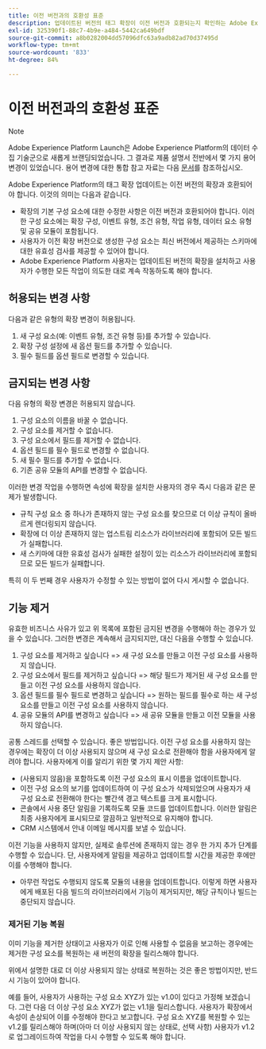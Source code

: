 ```yaml
---
title: 이전 버전과의 호환성 표준
description: 업데이트된 버전의 태그 확장이 이전 버전과 호환되는지 확인하는 Adobe Experience Platform의 이전 버전 호환성 표준에 대해 알아봅니다.
exl-id: 325390f1-88c7-4b9e-a484-5442ca649bdf
source-git-commit: a8b0282004dd57096dfc63a9adb82ad70d37495d
workflow-type: tm+mt
source-wordcount: '833'
ht-degree: 84%

---
```


# 이전 버전과의 호환성 표준

>[!NOTE]
>
>Adobe Experience Platform Launch은 Adobe Experience Platform의 데이터 수집 기술군으로 새롭게 브랜딩되었습니다. 그 결과로 제품 설명서 전반에서 몇 가지 용어 변경이 있었습니다. 용어 변경에 대한 통합 참고 자료는 다음 [문서](../term-updates.md)를 참조하십시오.

Adobe Experience Platform의 태그 확장 업데이트는 이전 버전의 확장과 호환되어야 합니다. 이것의 의미는 다음과 같습니다.

* 확장의 기본 구성 요소에 대한 수정한 사항은 이전 버전과 호환되어야 합니다.  이러한 구성 요소에는 확장 구성, 이벤트 유형, 조건 유형, 작업 유형, 데이터 요소 유형 및 공유 모듈이 포함됩니다.
* 사용자가 이전 확장 버전으로 생성한 구성 요소는 최신 버전에서 제공하는 스키마에 대한 유효성 검사를 제공할 수 있어야 합니다.
* Adobe Experience Platform 사용자는 업데이트된 버전의 확장을 설치하고 사용자가 수행한 모든 작업이 의도한 대로 계속 작동하도록 해야 합니다.

## 허용되는 변경 사항

다음과 같은 유형의 확장 변경이 허용됩니다.

1. 새 구성 요소(예: 이벤트 유형, 조건 유형 등)를 추가할 수 있습니다.
1. 확장 구성 설정에 새 옵션 필드를 추가할 수 있습니다.
1. 필수 필드를 옵션 필드로 변경할 수 있습니다.

## 금지되는 변경 사항

다음 유형의 확장 변경은 허용되지 않습니다.

1. 구성 요소의 이름을 바꿀 수 없습니다.
1. 구성 요소를 제거할 수 없습니다.
1. 구성 요소에서 필드를 제거할 수 없습니다.
1. 옵션 필드를 필수 필드로 변경할 수 없습니다.
1. 새 필수 필드를 추가할 수 없습니다.
1. 기존 공유 모듈의 API를 변경할 수 없습니다.

이러한 변경 작업을 수행하면 속성에 확장을 설치한 사용자의 경우 즉시 다음과 같은 문제가 발생합니다.

* 규칙 구성 요소 중 하나가 존재하지 않는 구성 요소를 찾으므로 더 이상 규칙이 올바르게 렌더링되지 않습니다.
* 확장에 더 이상 존재하지 않는 업스트림 리소스가 라이브러리에 포함되어 모든 빌드가 실패합니다.
* 새 스키마에 대한 유효성 검사가 실패한 설정이 있는 리소스가 라이브러리에 포함되므로 모든 빌드가 실패합니다.

특히 이 두 번째 경우 사용자가 수정할 수 있는 방법이 없어 다시 게시할 수 없습니다.

## 기능 제거

유효한 비즈니스 사유가 있고 위 목록에 포함된 금지된 변경을 수행해야 하는 경우가 있을 수 있습니다.  그러한 변경은 계속해서 금지되지만, 대신 다음을 수행할 수 있습니다.

1. 구성 요소를 제거하고 싶습니다 => 새 구성 요소를 만들고 이전 구성 요소를 사용하지 않습니다.
1. 구성 요소에서 필드를 제거하고 싶습니다 => 해당 필드가 제거된 새 구성 요소를 만들고 이전 구성 요소를 사용하지 않습니다.
1. 옵션 필드를 필수 필드로 변경하고 싶습니다 => 원하는 필드를 필수로 하는 새 구성 요소를 만들고 이전 구성 요소를 사용하지 않습니다.
1. 공유 모듈의 API를 변경하고 싶습니다 => 새 공유 모듈을 만들고 이전 모듈을 사용하지 않습니다.

공통 스레드를 선택할 수 있습니다.  좋은 방법입니다.  이전 구성 요소를 사용하지 않는 경우에는 확장이 더 이상 사용되지 않으며 새 구성 요소로 전환해야 함을 사용자에게 알려야 합니다.  사용자에게 이를 알리기 위한 몇 가지 제안 사항:

* (사용되지 않음)을 포함하도록 이전 구성 요소의 표시 이름을 업데이트합니다.
* 이전 구성 요소의 보기를 업데이트하여 이 구성 요소가 삭제되었으며 사용자가 새 구성 요소로 전환해야 한다는 빨간색 경고 텍스트를 크게 표시합니다.
* 콘솔에서 사용 중단 알림을 기록하도록 모듈 코드를 업데이트합니다.  이러한 알림은 최종 사용자에게 표시되므로 깔끔하고 일반적으로 유지해야 합니다.
* CRM 시스템에서 안내 이메일 메시지를 보낼 수 있습니다.

이전 기능을 사용하지 않지만, 실제로 솔루션에 존재하지 않는 경우 한 가지 추가 단계를 수행할 수 있습니다. 단, 사용자에게 알림을 제공하고 업데이트할 시간을 제공한 후에만 이를 수행해야 합니다.

* 아무런 작업도 수행되지 않도록 모듈의 내용을 업데이트합니다.  이렇게 하면 사용자에게 배포된 다음 빌드의 라이브러리에서 기능이 제거되지만, 해당 규칙이나 빌드는 중단되지 않습니다.

### 제거된 기능 복원

이미 기능을 제거한 상태이고 사용자가 이로 인해 사용할 수 없음을 보고하는 경우에는 제거한 구성 요소를 복원하는 새 버전의 확장을 릴리스해야 합니다.

위에서 설명한 대로 더 이상 사용되지 않는 상태로 복원하는 것은 좋은 방법이지만, 반드시 기능이 있어야 합니다.

예를 들어, 사용자가 사용하는 구성 요소 XYZ가 있는 v1.0이 있다고 가정해 보겠습니다.  그런 다음 더 이상 구성 요소 XYZ가 없는 v1.1을 릴리스합니다.  사용자가 확장에서 속성이 손상되어 이를 수정해야 한다고 보고합니다.  구성 요소 XYZ를 복원할 수 있는 v1.2를 릴리스해야 하며(아마 더 이상 사용되지 않는 상태로, 선택 사항) 사용자가 v1.2로 업그레이드하여 작업을 다시 수행할 수 있도록 해야 합니다.
